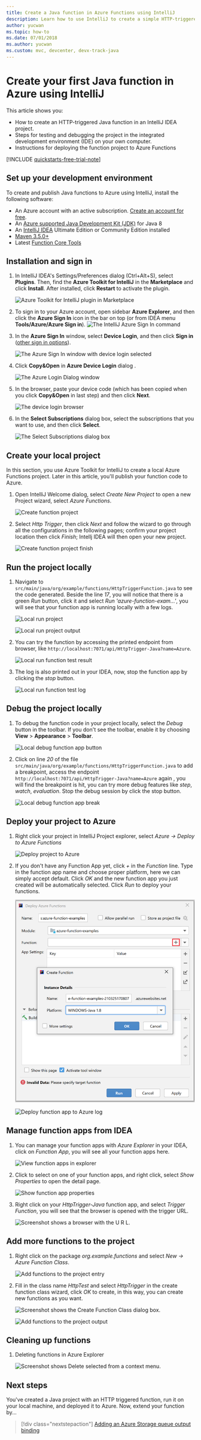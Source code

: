 ```yaml
---
title: Create a Java function in Azure Functions using IntelliJ 
description: Learn how to use IntelliJ to create a simple HTTP-triggered Java function, which you then publish to run in a serverless environment in Azure.
author: yucwan
ms.topic: how-to
ms.date: 07/01/2018
ms.author: yucwan
ms.custom: mvc, devcenter, devx-track-java
---
```


# Create your first Java function in Azure using IntelliJ

This article shows you:
- How to create an HTTP-triggered Java function in an IntelliJ IDEA project.
- Steps for testing and debugging the project in the integrated development environment (IDE) on your own computer.
- Instructions for deploying the function project to Azure Functions

<!-- TODO ![Access a Hello World function from the command line with cURL](media/functions-create-java-maven/hello-azure.png) -->

[!INCLUDE [quickstarts-free-trial-note](../../includes/quickstarts-free-trial-note.md)]

## Set up your development environment

To create and publish Java functions to Azure using IntelliJ, install the following software:

+ An Azure account with an active subscription. [Create an account for free](https://azure.microsoft.com/free/?ref=microsoft.com&utm_source=microsoft.com&utm_medium=docs&utm_campaign=visualstudio).
+ An [Azure supported Java Development Kit (JDK)](/azure/developer/java/fundamentals/java-support-on-azure) for Java 8
+ An [IntelliJ IDEA](https://www.jetbrains.com/idea/download/) Ultimate Edition or Community Edition installed
+ [Maven 3.5.0+](https://maven.apache.org/download.cgi)
+ Latest [Function Core Tools](https://github.com/Azure/azure-functions-core-tools)


## Installation and sign in

1. In IntelliJ IDEA's Settings/Preferences dialog (Ctrl+Alt+S), select **Plugins**. Then, find the **Azure Toolkit for IntelliJ** in the **Marketplace** and click **Install**. After installed, click **Restart** to activate the plugin. 

    ![Azure Toolkit for IntelliJ plugin in Marketplace][marketplace]

2. To sign in to your Azure account, open sidebar **Azure Explorer**, and then click the **Azure Sign In** icon in the bar on top (or from IDEA menu **Tools/Azure/Azure Sign in**).
    ![The IntelliJ Azure Sign In command][intellij-azure-login]

3. In the **Azure Sign In** window, select **Device Login**, and then click **Sign in** ([other sign in options](/azure/developer/java/toolkit-for-intellij/sign-in-instructions)).

   ![The Azure Sign In window with device login selected][intellij-azure-popup]

4. Click **Copy&Open** in **Azure Device Login** dialog .

   ![The Azure Login Dialog window][intellij-azure-copycode]

5. In the browser, paste your device code (which has been copied when you click **Copy&Open** in last step) and then click **Next**.

   ![The device login browser][intellij-azure-link-ms-account]

6. In the **Select Subscriptions** dialog box, select the subscriptions that you want to use, and then click **Select**.

   ![The Select Subscriptions dialog box][intellij-azure-login-select-subs]
   
## Create your local project

In this section, you use Azure Toolkit for IntelliJ to create a local Azure Functions project. Later in this article, you'll publish your function code to Azure. 

1. Open IntelliJ Welcome dialog, select *Create New Project* to open a new Project wizard, select *Azure Functions*.

    ![Create function project](media/functions-create-first-java-intellij/create-functions-project.png)

1. Select *Http Trigger*, then click *Next* and follow the wizard to go through all the configurations in the following pages; confirm your project location then click *Finish*; Intellj IDEA will then open your new project.

    ![Create function project finish](media/functions-create-first-java-intellij/create-functions-project-finish.png)

## Run the project locally

1. Navigate to `src/main/java/org/example/functions/HttpTriggerFunction.java` to see the code generated. Beside the line *17*, you will notice that there is a green *Run* button, click it and select *Run 'azure-function-exam...'*, you will see that your function app is running locally with a few logs.

    ![Local run project](media/functions-create-first-java-intellij/local-run-functions-project.png)

    ![Local run project output](media/functions-create-first-java-intellij/local-run-functions-output.png)

1. You can try the function by accessing the printed endpoint from browser, like `http://localhost:7071/api/HttpTrigger-Java?name=Azure`.

    ![Local run function test result](media/functions-create-first-java-intellij/local-run-functions-test.png)

1. The log is also printed out in your IDEA, now, stop the function app by clicking the *stop* button.

    ![Local run function test log](media/functions-create-first-java-intellij/local-run-functions-log.png)

## Debug the project locally

1. To debug the function code in your project locally, select the *Debug* button in the toolbar. If you don't see the toolbar, enable it by choosing **View** > **Appearance** > **Toolbar**.

    ![Local debug function app button](media/functions-create-first-java-intellij/local-debug-functions-button.png)

1. Click on line *20* of the file `src/main/java/org/example/functions/HttpTriggerFunction.java` to add a breakpoint, access the endpoint `http://localhost:7071/api/HttpTrigger-Java?name=Azure` again , you will find the breakpoint is hit, you can try more debug features like *step*, *watch*, *evaluation*. Stop the debug session by click the stop button.

    ![Local debug function app break](media/functions-create-first-java-intellij/local-debug-functions-break.png)

## Deploy your project to Azure

1. Right click your project in IntelliJ Project explorer, select *Azure -> Deploy to Azure Functions*

    ![Deploy project to Azure](media/functions-create-first-java-intellij/deploy-functions-to-azure.png)

1. If you don't have any Function App yet, click *+* in the *Function* line. Type in the function app name and choose proper platform, here we can simply accept default. Click *OK* and the new function app you just created will be automatically selected. Click *Run* to deploy your functions.

    ![Create function app in Azure](media/functions-create-first-java-intellij/deploy-functions-create-app.png)

    ![Deploy function app to Azure log](media/functions-create-first-java-intellij/deploy-functions-log.png)

## Manage function apps from IDEA

1. You can manage your function apps with *Azure Explorer* in your IDEA, click on *Function App*, you will see all your function apps here.

    ![View function apps in explorer](media/functions-create-first-java-intellij/explorer-view-functions.png)

1. Click to select on one of your function apps, and right click, select *Show Properties* to open the detail page. 

    ![Show function app properties](media/functions-create-first-java-intellij/explorer-functions-show-properties.png)

1. Right click on your *HttpTrigger-Java* function app, and select *Trigger Function*, you will see that the browser is opened with the trigger URL.

    ![Screenshot shows a browser with the U R L.](media/functions-create-first-java-intellij/explorer-trigger-functions.png)

## Add more functions to the project

1. Right click on the package *org.example.functions* and select *New -> Azure Function Class*. 

    ![Add functions to the project entry](media/functions-create-first-java-intellij/add-functions-entry.png)

1. Fill in the class name *HttpTest* and select *HttpTrigger* in the create function class wizard, click *OK* to create, in this way, you can create new functions as you want.

    ![Screenshot shows the Create Function Class dialog box.](media/functions-create-first-java-intellij/add-functions-trigger.png)
    
    ![Add functions to the project output](media/functions-create-first-java-intellij/add-functions-output.png)

## Cleaning up functions

1. Deleting functions in Azure Explorer
      
      ![Screenshot shows Delete selected from a context menu.](media/functions-create-first-java-intellij/delete-function.png)
      

## Next steps

You've created a Java project with an HTTP triggered function, run it on your local machine, and deployed it to Azure. Now, extend your function by...

> [!div class="nextstepaction"]
> [Adding an Azure Storage queue output binding](./functions-add-output-binding-storage-queue-java.md)


[marketplace]:./media/functions-create-first-java-intellij/marketplace.png
[intellij-azure-login]: media/functions-create-first-java-intellij/intellij-azure-login.png
[intellij-azure-popup]: media/functions-create-first-java-intellij/intellij-azure-login-popup.png
[intellij-azure-copycode]: media/functions-create-first-java-intellij/intellij-azure-login-copyopen.png
[intellij-azure-link-ms-account]: media/functions-create-first-java-intellij/intellij-azure-login-linkms-account.png
[intellij-azure-login-select-subs]: media/functions-create-first-java-intellij/intellij-azure-login-selectsubs.png
